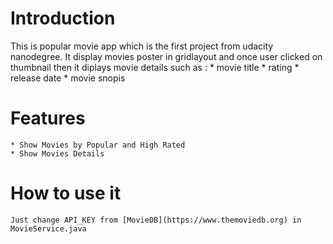 # Introduction
This is popular movie app which is the first project from udacity nanodegree.
It display movies poster in gridlayout and once user clicked on thumbnail then it diplays movie details 
such as :
	* movie title
	* rating
	* release date
	* movie snopis 
# Features
	* Show Movies by Popular and High Rated
	* Show Movies Details
	
# How to use it
	Just change API_KEY from [MovieDB](https://www.themoviedb.org) in MovieService.java 
